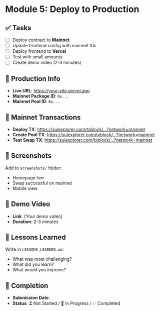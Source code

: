 # Module 5: Deploy to Production

## ✅ Tasks

- [ ] Deploy contract to **Mainnet**
- [ ] Update frontend config with mainnet IDs
- [ ] Deploy frontend to **Vercel**
- [ ] Test with small amounts
- [ ] Create demo video (2-3 minutes)

## 🚀 Production Info

- **Live URL**: https://your-site.vercel.app
- **Mainnet Package ID**: `0x...`
- **Mainnet Pool ID**: `0x...`

## 🔗 Mainnet Transactions

- **Deploy TX**: https://suiexplorer.com/txblock/...?network=mainnet
- **Create Pool TX**: https://suiexplorer.com/txblock/...?network=mainnet
- **Test Swap TX**: https://suiexplorer.com/txblock/...?network=mainnet

## 📸 Screenshots

Add to `screenshots/` folder:
- Homepage live
- Swap successful on mainnet
- Mobile view

## 🎥 Demo Video

- **Link**: [Your demo video]
- **Duration**: 2-3 minutes

## 📝 Lessons Learned

Write in `LESSONS_LEARNED.md`:
- What was most challenging?
- What did you learn?
- What would you improve?

## 📅 Completion

- **Submission Date**: 
- **Status**: ⏳ Not Started / 🚧 In Progress / ✅ Completed
